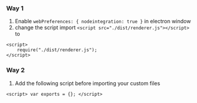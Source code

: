 ### Way 1
1. Enable `webPreferences: { nodeintegration: true }` in electron window
2. change the script import 
`<script src="./dist/renderer.js"></script>`
to
```
<script>
    require("./dist/renderer.js");
</script>
```

### Way 2
1. Add the following script before importing your custom files
```
<script> var exports = {}; </script>
```
